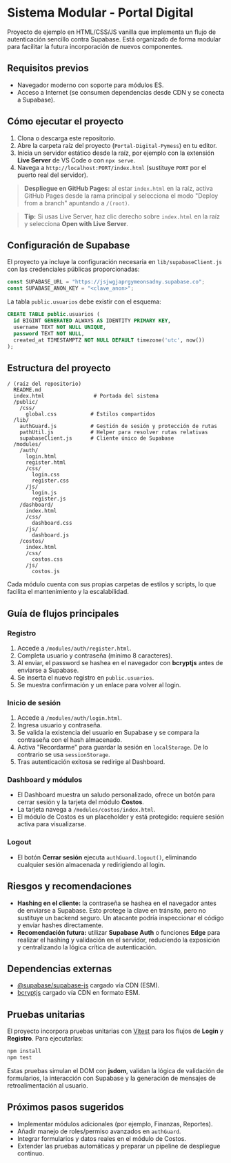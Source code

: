 # Sistema Modular - Portal Digital

Proyecto de ejemplo en HTML/CSS/JS vanilla que implementa un flujo de autenticación sencillo contra Supabase. Está organizado de forma modular para facilitar la futura incorporación de nuevos componentes.

## Requisitos previos

- Navegador moderno con soporte para módulos ES.
- Acceso a Internet (se consumen dependencias desde CDN y se conecta a Supabase).

## Cómo ejecutar el proyecto

1. Clona o descarga este repositorio.
2. Abre la carpeta raíz del proyecto (`Portal-Digital-Pymess`) en tu editor.
3. Inicia un servidor estático desde la raíz, por ejemplo con la extensión **Live Server** de VS Code o con `npx serve`.
4. Navega a `http://localhost:PORT/index.html` (sustituye `PORT` por el puerto real del servidor).

> **Despliegue en GitHub Pages:** al estar `index.html` en la raíz, activa GitHub Pages desde la rama principal y selecciona el modo "Deploy from a branch" apuntando a `/(root)`.

> **Tip:** Si usas Live Server, haz clic derecho sobre `index.html` en la raíz y selecciona **Open with Live Server**.

## Configuración de Supabase

El proyecto ya incluye la configuración necesaria en `lib/supabaseClient.js` con las credenciales públicas proporcionadas:

```js
const SUPABASE_URL = "https://jsjwgjaprgymeonsadny.supabase.co";
const SUPABASE_ANON_KEY = "<clave_anon>";
```

La tabla `public.usuarios` debe existir con el esquema:

```sql
CREATE TABLE public.usuarios (
  id BIGINT GENERATED ALWAYS AS IDENTITY PRIMARY KEY,
  username TEXT NOT NULL UNIQUE,
  password TEXT NOT NULL,
  created_at TIMESTAMPTZ NOT NULL DEFAULT timezone('utc', now())
);
```

## Estructura del proyecto

```
/ (raíz del repositorio)
  README.md
  index.html                # Portada del sistema
  /public/
    /css/
      global.css           # Estilos compartidos
  /lib/
    authGuard.js           # Gestión de sesión y protección de rutas
    pathUtil.js            # Helper para resolver rutas relativas
    supabaseClient.js      # Cliente único de Supabase
  /modules/
    /auth/
      login.html
      register.html
      /css/
        login.css
        register.css
      /js/
        login.js
        register.js
    /dashboard/
      index.html
      /css/
        dashboard.css
      /js/
        dashboard.js
    /costos/
      index.html
      /css/
        costos.css
      /js/
        costos.js
```

Cada módulo cuenta con sus propias carpetas de estilos y scripts, lo que facilita el mantenimiento y la escalabilidad.

## Guía de flujos principales

### Registro

1. Accede a `/modules/auth/register.html`.
2. Completa usuario y contraseña (mínimo 8 caracteres).
3. Al enviar, el password se hashea en el navegador con **bcryptjs** antes de enviarse a Supabase.
4. Se inserta el nuevo registro en `public.usuarios`.
5. Se muestra confirmación y un enlace para volver al login.

### Inicio de sesión

1. Accede a `/modules/auth/login.html`.
2. Ingresa usuario y contraseña.
3. Se valida la existencia del usuario en Supabase y se compara la contraseña con el hash almacenado.
4. Activa "Recordarme" para guardar la sesión en `localStorage`. De lo contrario se usa `sessionStorage`.
5. Tras autenticación exitosa se redirige al Dashboard.

### Dashboard y módulos

- El Dashboard muestra un saludo personalizado, ofrece un botón para cerrar sesión y la tarjeta del módulo **Costos**.
- La tarjeta navega a `/modules/costos/index.html`.
- El módulo de Costos es un placeholder y está protegido: requiere sesión activa para visualizarse.

### Logout

- El botón **Cerrar sesión** ejecuta `authGuard.logout()`, eliminando cualquier sesión almacenada y redirigiendo al login.

## Riesgos y recomendaciones

- **Hashing en el cliente:** la contraseña se hashea en el navegador antes de enviarse a Supabase. Esto protege la clave en tránsito, pero no sustituye un backend seguro. Un atacante podría inspeccionar el código y enviar hashes directamente.
- **Recomendación futura:** utilizar **Supabase Auth** o funciones **Edge** para realizar el hashing y validación en el servidor, reduciendo la exposición y centralizando la lógica crítica de autenticación.

## Dependencias externas

- [@supabase/supabase-js](https://supabase.com/docs/reference/javascript/installing) cargado vía CDN (ESM).
- [bcryptjs](https://www.npmjs.com/package/bcryptjs) cargado vía CDN en formato ESM.

## Pruebas unitarias

El proyecto incorpora pruebas unitarias con [Vitest](https://vitest.dev/) para los flujos de **Login** y **Registro**. Para
ejecutarlas:

```bash
npm install
npm test
```

Estas pruebas simulan el DOM con **jsdom**, validan la lógica de validación de formularios, la interacción con Supabase y la
generación de mensajes de retroalimentación al usuario.

## Próximos pasos sugeridos

- Implementar módulos adicionales (por ejemplo, Finanzas, Reportes).
- Añadir manejo de roles/permiso avanzados en `authGuard`.
- Integrar formularios y datos reales en el módulo de Costos.
- Extender las pruebas automáticas y preparar un pipeline de despliegue continuo.
